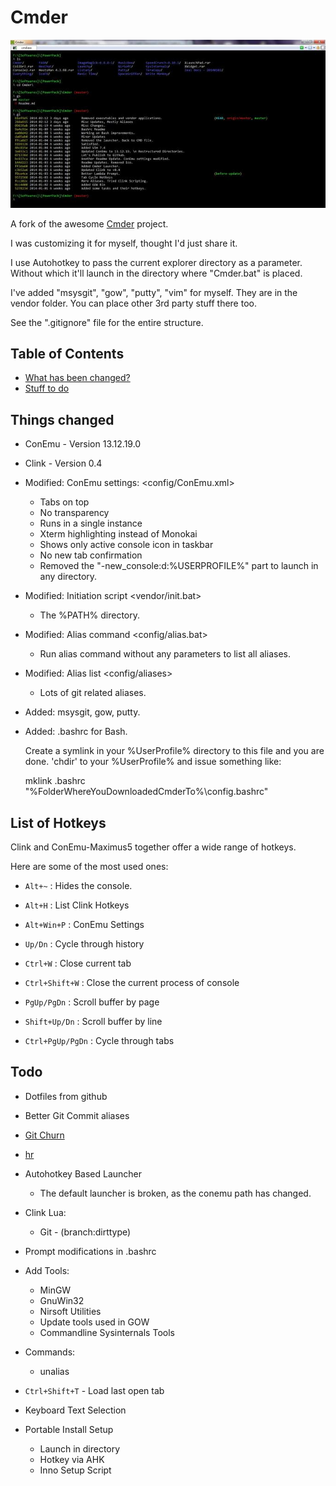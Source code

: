 # Cmder

![Screenshot](/screen.jpg)

A fork of the awesome [Cmder](https://github.com/bliker/cmder/) project.

I was customizing it for myself, thought I'd just share it.

I use Autohotkey to pass the current explorer directory as a parameter.
Without which it'll launch in the directory where "Cmder.bat" is placed.

I've added "msysgit", "gow", "putty", "vim" for myself. They are in the vendor folder. You can place other 3rd party stuff there too.

See the ".gitignore" file for the entire structure.

## Table of Contents

* [What has been changed?](#changelog)
* [Stuff to do](#todo)

## <a name="changelog"></a>Things changed

* ConEmu - Version 13.12.19.0
* Clink - Version 0.4

* Modified: ConEmu settings: <config/ConEmu.xml>
  * Tabs on top
  * No transparency
  * Runs in a single instance
  * Xterm highlighting instead of Monokai
  * Shows only active console icon in taskbar
  * No new tab confirmation
  * Removed the "-new_console:d:%USERPROFILE%" part to launch in any directory.

* Modified: Initiation script <vendor/init.bat>
  * The %PATH% directory.

* Modified: Alias command <config/alias.bat>
  * Run alias command without any parameters to list all aliases.

* Modified: Alias list <config/aliases>
  * Lots of git related aliases.

* Added: msysgit, gow, putty. <vendor/>

* Added: .bashrc for Bash. 

  Create a symlink in your %UserProfile% directory to this file and you are done. 'chdir' to your %UserProfile% and issue something like:

    mklink .bashrc "%FolderWhereYouDownloadedCmderTo%\config\.bashrc"

## <a name="hotkeys"></a>List of Hotkeys

Clink and ConEmu-Maximus5 together offer a wide range of hotkeys.

Here are some of the most used ones:

* `Alt+~` : Hides the console.
* `Alt+H` : List Clink Hotkeys
* `Alt+Win+P` : ConEmu Settings

* `Up/Dn` : Cycle through history

* `Ctrl+W` : Close current tab
* `Ctrl+Shift+W` : Close the current process of console

* `PgUp/PgDn` : Scroll buffer by page
* `Shift+Up/Dn` : Scroll buffer by line
* `Ctrl+PgUp/PgDn` : Cycle through tabs 

## <a name="todo"></a>Todo

* Dotfiles from github
* Better Git Commit aliases

* [Git Churn](https://github.com/garybernhardt/dotfiles/blob/f0c0ff92209e5aed4fa3ef6faf056eb9944a8f12/bin/git-churn)
* [hr](https://github.com/LuRsT/hr/blob/master/hr)

* Autohotkey Based Launcher
  * The default launcher is broken, as the conemu path has changed.

* Clink Lua:
  * Git - (branch:dirttype)

* Prompt modifications in .bashrc

* Add Tools:
  * MinGW
  * GnuWin32
  * Nirsoft Utilities
  * Update tools used in GOW
  * Commandline Sysinternals Tools

* Commands:
  * unalias

* `Ctrl+Shift+T` - Load last open tab
* Keyboard Text Selection

* Portable Install Setup
  * Launch in directory
  * Hotkey via AHK 
  * Inno Setup Script
